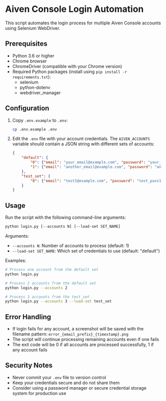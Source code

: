 # Aiven Console Login Automation

This script automates the login process for multiple Aiven Console accounts using Selenium WebDriver.

## Prerequisites

- Python 3.6 or higher
- Chrome browser
- ChromeDriver (compatible with your Chrome version)
- Required Python packages (install using `pip install -r requirements.txt`):
  - selenium
  - python-dotenv
  - webdriver_manager

## Configuration

1. Copy `.env.example` to `.env`:
   ```bash
   cp .env.example .env
   ```

2. Edit the `.env` file with your account credentials. The `AIVEN_ACCOUNTS` variable should contain a JSON string with different sets of accounts:
   ```json
   {
       "default": {
           "0": {"email": "your_email@example.com", "password": "your_password"},
           "1": {"email": "another_email@example.com", "password": "another_password"}
       },
       "test_set": {
           "0": {"email": "test1@example.com", "password": "test_pass1"}
       }
   }
   ```

## Usage

Run the script with the following command-line arguments:

```bash
python login.py [--accounts N] [--load-set SET_NAME]
```

Arguments:
- `--accounts N`: Number of accounts to process (default: 1)
- `--load-set SET_NAME`: Which set of credentials to use (default: "default")

Examples:
```bash
# Process one account from the default set
python login.py

# Process 2 accounts from the default set
python login.py --accounts 2

# Process 3 accounts from the test_set
python login.py --accounts 3 --load-set test_set
```

## Error Handling

- If login fails for any account, a screenshot will be saved with the filename pattern: `error_{email_prefix}_{timestamp}.png`
- The script will continue processing remaining accounts even if one fails
- The exit code will be 0 if all accounts are processed successfully, 1 if any account fails

## Security Notes

- Never commit your `.env` file to version control
- Keep your credentials secure and do not share them
- Consider using a password manager or secure credential storage system for production use
